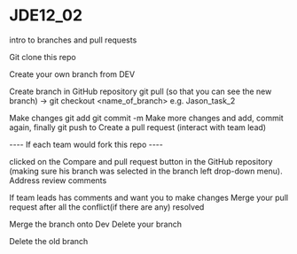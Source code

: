 # JDE12_02
intro to branches and pull requests

Git clone this repo

Create your own branch from DEV

Create branch in GitHub repository git pull (so that you can see the new branch) -> git checkout <name_of_branch> e.g. Jason_task_2

Make changes git add git commit -m Make more changes and add, commit again, finally git push to Create a pull request (interact with team lead)

---- If each team would fork this repo ----

clicked on the Compare and pull request button in the GitHub repository (making sure his branch was selected in the branch left drop-down menu). Address review comments

If team leads has comments and want you to make changes Merge your pull request after all the conflict(if there are any) resolved

Merge the branch onto Dev Delete your branch

Delete the old branch 
